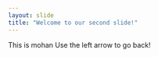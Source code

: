 ```yaml
---
layout: slide
title: "Welcome to our second slide!"
---
```

This is mohan
Use the left arrow to go back!
